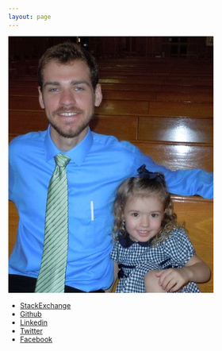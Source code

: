 ```yaml
---
layout: page
---
```


<img src='/assets/images/me.png' >


* [StackExchange][0]
* [Github][1]
* [Linkedin][2]
* [Twitter][3]
* [Facebook][4]


[0]: http://stackexchange.com/users/1153537/rudolph9?tab=accounts
[1]: https://github.com/rudolph9
[2]: http://www.linkedin.com/in/kurtrrudolph
[3]: https://twitter.com/krudolph9
[4]: https://www.facebook.com/kurt.rudolph